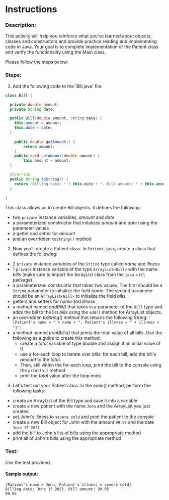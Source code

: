 # Instructions  
### Description:
This activity will help you reinforce what you've learned about objects, classes and constructors and provide practice reading and implementing code in Java. Your goal is to complete implementation of the Patient class and verify the functionality using the Main class.

Please follow the steps below:

### Steps:
1. Add the following code to the 'Bill.java' file:
```Java
class Bill {

  private double amount;
  private String date;

  public Bill(double amount, String date) {
    this.amount = amount;
    this.date = date;
  }
	
	public double getAmount() {
		return amount;
	}
	public void setAmount(double amount) {
		this.amount = amount;
  }

  @Override
  public String toString() {
    return "Billing date: " + this.date + ". Bill amount: " + this.amount;
  }
  
}
```
This class allows us to create Bill objects. It defines the following:
- two `private` instance variables, *amount* and *date*
- a parameterized constructor that initalizes *amount* and *date* using the parameter values
- a getter and setter for *amount*
- and an overridden `toString()` method

2. Now you'll create a Patient class. In `Patient.java`, create a class that defines the following:
- 2 `private` instance variables of the `String` type called *name* and *illness*
- 1 `private` instance variable of the type `ArrayList<Bill>` with the name *bills* (make sure to import the ArrayList class from the `java.util` package)
- a parameterized constructor that takes two values. The first should be a `String` parameter to initialize the field *name*. The second parameter should be an `ArrayList<Bill>` to initialize the field *bills*.
- getters and setters for *name* and *illness*
- a method named *addBill()* that takes in a parameter of the `Bill` type and adds the bill to the list *bills* using the `add()` method for ArrayList objects.
- an overridden *toString()* method that returns the following String: `"[Patient's name = " + name + ", Patient's illness = " + illness + "]"`;
- a method named *printBills()* that prints the total value of all bills. Use the following as a guide to create this method:
  - create a *total* variable of type double and assign it an initial value of 0.
  - use a for-each loop to iterate over *bills*: for each bill, add the bill's *amount* to the *total*.
  - Then, still within the for-each loop, print the bill to the console using the `println()` method
  - print the *total* value after the loop ends

3. Let's test out your Patient class. In the *main()* method, perform the following tasks:
- create an ArrayList of the Bill type and save it into a variable
- create a new patient with the name `John` and the ArrayList you just created
- set John's illness to `severe cold` and print the patient to the console
- create a new Bill object for John with the amount `99.95` and the date `June 15 2021`
- add the bill to John's list of bills using the appropriate method
- print all of John's bills using the appropriate method

### Test:
Use the test provided. 

#### Sample output:
```
[Patient's name = John, Patient's illness = severe cold]
Billing date: June 15 2021. Bill amount: 99.95
99.95
```